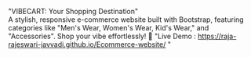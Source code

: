 "VIBECART: Your Shopping Destination"  
A stylish, responsive e-commerce website built with Bootstrap, featuring categories like "Men's Wear, Women's Wear, Kid's Wear," and "Accessories". Shop your vibe effortlessly! 🌟
"Live Demo : https://raja-rajeswari-javvadi.github.io/Ecommerce-website/ "
